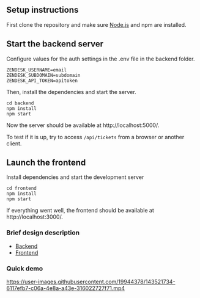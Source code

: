 ## Setup instructions

First clone the repository and make sure [Node.js](https://nodejs.org/en/) and npm are installed.

## Start the backend server

Configure values for the auth settings in the .env file in the backend folder.

```
ZENDESK_USERNAME=email
ZENDESK_SUBDOMAIN=subdomain
ZENDESK_API_TOKEN=apitoken
```
Then, install the dependencies and start the server.
```
cd backend
npm install
npm start
```
Now the server should be available at http://localhost:5000/.

To test if it is up, try to access `/api/tickets` from a browser or another client.

## Launch the frontend

Install dependencies and start the development server
```
cd frontend
npm install
npm start
```
If everything went well, the frontend should be available at http://localhost:3000/.

### Brief design description

- [Backend](/backend/README.md)
- [Frontend](/frontend/README.md)

### Quick demo

https://user-images.githubusercontent.com/19944378/143521734-6117efb7-c06a-4e8a-a43e-316022727f71.mp4

